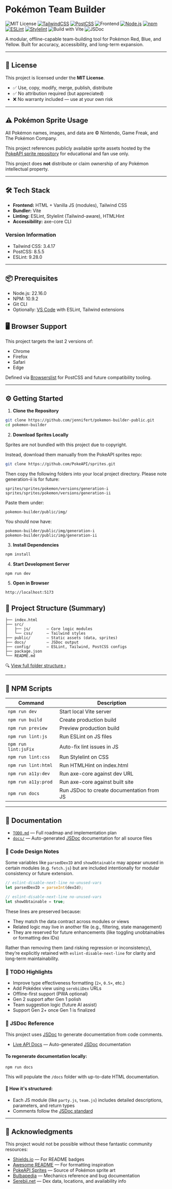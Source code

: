 # Pokémon Team Builder

![MIT License](https://img.shields.io/badge/license-MIT-blue.svg)
[![TailwindCSS](https://img.shields.io/badge/Tailwind_CSS-3-blue?logo=tailwindcss)](https://tailwindcss.com/)
[![PostCSS](https://img.shields.io/badge/PostCSS-8-dd3a0a?logo=postcss)](https://postcss.org/)
![Frontend](https://img.shields.io/badge/frontend-Vanilla_JS-yellow)
[![Node.js](https://img.shields.io/badge/Node.js-22.16.0-brightgreen?logo=nodedotjs)](https://nodejs.org/)
[![npm](https://img.shields.io/badge/npm-10.9.2-red?logo=npm)](https://www.npmjs.com/)
[![ESLint](https://img.shields.io/badge/ESLint-9-blue?logo=eslint&logoColor=white)](https://eslint.org/)
[![Stylelint](https://img.shields.io/badge/Stylelint-16-263238?logo=stylelint&logoColor=white)](https://stylelint.io/)
![Build with Vite](https://img.shields.io/badge/bundler-Vite-646CFF)
![JSDoc](https://img.shields.io/badge/docs-JSDoc-informational?logo=javascript&labelColor=555&color=F7DF1E)


A modular, offline-capable team-building tool for Pokémon Red, Blue, and Yellow. Built for accuracy, accessibility, and long-term expansion.

---

## 📄 License

This project is licensed under the **MIT License**.

- ✅ Use, copy, modify, merge, publish, distribute
- ✅ No attribution required (but appreciated)
- ❌ No warranty included — use at your own risk

---

## ⚠️ Pokémon Sprite Usage

All Pokémon names, images, and data are © Nintendo, Game Freak, and The Pokémon Company.

This project references publicly available sprite assets hosted by the [PokeAPI sprite repository](https://github.com/PokeAPI/sprites) for educational and fan use only.

This project does **not** distribute or claim ownership of any Pokémon intellectual property.

---

## 🛠 Tech Stack

- **Frontend:** HTML + Vanilla JS (modules), Tailwind CSS
- **Bundler:** Vite
- **Linting:** ESLint, Stylelint (Tailwind-aware), HTMLHint
- **Accessibility:** axe-core CLI

### Version Information

- Tailwind CSS: 3.4.17
- PostCSS: 8.5.5
- ESLint: 9.28.0

---

## 📦 Prerequisites

- Node.js: 22.16.0
- NPM: 10.9.2
- Git CLI
- Optionally: [VS Code](https://code.visualstudio.com/) with ESLint, Tailwind extensions

## 🖥 Browser Support

This project targets the last 2 versions of:

- Chrome
- Firefox
- Safari
- Edge

Defined via [Browserslist](https://github.com/browserslist/browserslist) for PostCSS and future compatibility tooling.

---

## ⚙️ Getting Started

1. **Clone the Repository**
```bash
git clone https://github.com/jennifert/pokemon-builder-public.git
cd pokemon-builder
```

2. **Download Sprites Locally**

Sprites are not bundled with this project due to copyright.

Instead, download them manually from the PokeAPI sprites repo:

```bash
git clone https://github.com/PokeAPI/sprites.git
```

Then copy the following folders into your local project directory. Please note generation-ii is for future:
```
sprites/sprites/pokemon/versions/generation-i
sprites/sprites/pokemon/versions/generation-ii
```

Paste them under:
```
pokemon-builder/public/img/
```

You should now have:
```
pokemon-builder/public/img/generation-i
pokemon-builder/public/img/generation-ii
```

3. **Install Dependencies**
```bash
npm install
```

4. **Start Development Server**
```bash
npm run dev
```

5. **Open in Browser**
```
http://localhost:5173
```

## 📁 Project Structure (Summary)

```
├── index.html  
├── src/  
│   ├── js/       – Core logic modules  
│   └── css/      – Tailwind styles  
├── public/       – Static assets (data, sprites)  
├── docs/         – JSDoc output  
├── config/       – ESLint, Tailwind, PostCSS configs  
├── package.json  
└── README.md
```

🔍 [View full folder structure ›](FOLDER_STRUCTURE.md)



---

## 📜 NPM Scripts

| Command            | Description                                 |
|--------------------|---------------------------------------------|
| `npm run dev`      | Start local Vite server                     |
| `npm run build`    | Create production build                     |
| `npm run preview`  | Preview production build                    |
| `npm run lint:js`  | Run ESLint on JS files                      |
| `npm run lint:jsFix` | Auto-fix lint issues in JS                |
| `npm run lint:css` | Run Stylelint on CSS                        |
| `npm run lint:html`  | Run HTMLHint on index.html                |
| `npm run a11y:dev` | Run axe-core against dev URL                |
| `npm run a11y:prod`| Run axe-core against built site             |
| `npm run docs`| Run JSDoc to create documentation from JS        |

---

## 📘 Documentation

- [`TODO.md`](./TODO.md) — Full roadmap and implementation plan
- [`docs/`](./docs/) — Auto-generated [JSDoc](https://jsdoc.app/) documentation for all source files

### 🧩 Code Design Notes

Some variables like `parsedDexID` and `showObtainable` may appear unused in certain modules (e.g. `fetch.js`) but are included intentionally for modular consistency or future extension.

```js
// eslint-disable-next-line no-unused-vars
let parsedDexID = parseInt(dexId);

// eslint-disable-next-line no-unused-vars
let showObtainable = true;
```

These lines are preserved because:

- They match the data contract across modules or views
- Related logic may live in another file (e.g., filtering, state management)
- They are reserved for future enhancements (like toggling unobtainables or formatting dex IDs)

Rather than removing them (and risking regression or inconsistency), they’re explicitly retained with `eslint-disable-next-line` for clarity and long-term maintainability.

### 📌 TODO Highlights

- Improve type effectiveness formatting (`2×`, `0.5×`, etc.)
- Add Pokédex view using `serebiiDex` URLs
- Offline-first support (PWA optional)
- Gen 2 support after Gen 1 polish
- Team suggestion logic (future AI assist)
- Support Gen 2+ once Gen 1 is finalized


### 🧪 JSDoc Reference

This project uses [JSDoc](https://jsdoc.app/) to generate documentation from code comments.

- [Live API Docs](https://jennifert.github.io/pokemon-builder-public-docs/) — Auto-generated [JSDoc](https://jsdoc.app/) documentation

#### To regenerate documentation locally:

```bash
npm run docs
```

This will populate the `/docs` folder with up-to-date HTML documentation.

#### 📖 How it's structured:
- Each JS module (like `party.js`, `team.js`) includes detailed descriptions, parameters, and return types
- Comments follow the [JSDoc standard](https://jsdoc.app/about-getting-started.html)

---

## :gem: Acknowledgments

This project would not be possible without these fantastic community resources:

- [Shields.io](https://shields.io/) — For README badges
- [Awesome README](https://github.com/matiassingers/awesome-readme) — For formatting inspiration
- [PokeAPI Sprites](https://github.com/PokeAPI/sprites) — Source of Pokémon sprite art
- [Bulbapedia](https://bulbapedia.bulbagarden.net/) — Mechanics reference and bug documentation
- [Serebii.net](https://www.serebii.net/) — Dex data, locations, and availability info
